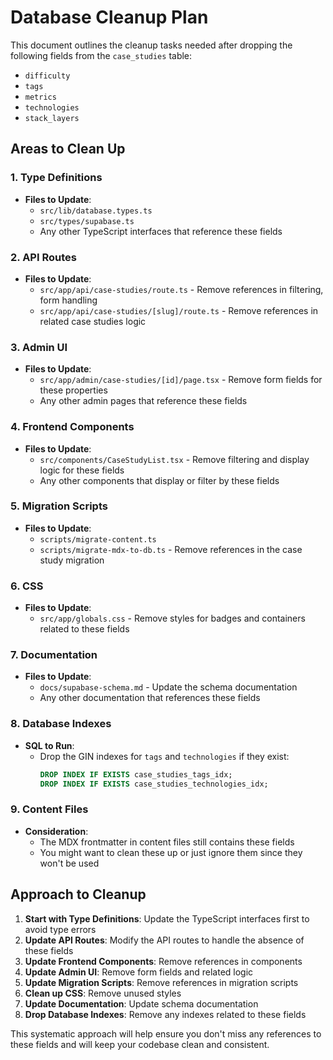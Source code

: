 # Database Cleanup Plan

This document outlines the cleanup tasks needed after dropping the following fields from the `case_studies` table:
- `difficulty`
- `tags`
- `metrics`
- `technologies`
- `stack_layers`

## Areas to Clean Up

### 1. Type Definitions
- **Files to Update**:
  - `src/lib/database.types.ts`
  - `src/types/supabase.ts`
  - Any other TypeScript interfaces that reference these fields

### 2. API Routes
- **Files to Update**:
  - `src/app/api/case-studies/route.ts` - Remove references in filtering, form handling
  - `src/app/api/case-studies/[slug]/route.ts` - Remove references in related case studies logic

### 3. Admin UI
- **Files to Update**:
  - `src/app/admin/case-studies/[id]/page.tsx` - Remove form fields for these properties
  - Any other admin pages that reference these fields

### 4. Frontend Components
- **Files to Update**:
  - `src/components/CaseStudyList.tsx` - Remove filtering and display logic for these fields
  - Any other components that display or filter by these fields

### 5. Migration Scripts
- **Files to Update**:
  - `scripts/migrate-content.ts`
  - `scripts/migrate-mdx-to-db.ts` - Remove references in the case study migration

### 6. CSS
- **Files to Update**:
  - `src/app/globals.css` - Remove styles for badges and containers related to these fields

### 7. Documentation
- **Files to Update**:
  - `docs/supabase-schema.md` - Update the schema documentation
  - Any other documentation that references these fields

### 8. Database Indexes
- **SQL to Run**:
  - Drop the GIN indexes for `tags` and `technologies` if they exist:
    ```sql
    DROP INDEX IF EXISTS case_studies_tags_idx;
    DROP INDEX IF EXISTS case_studies_technologies_idx;
    ```

### 9. Content Files
- **Consideration**:
  - The MDX frontmatter in content files still contains these fields
  - You might want to clean these up or just ignore them since they won't be used

## Approach to Cleanup

1. **Start with Type Definitions**: Update the TypeScript interfaces first to avoid type errors
2. **Update API Routes**: Modify the API routes to handle the absence of these fields
3. **Update Frontend Components**: Remove references in components
4. **Update Admin UI**: Remove form fields and related logic
5. **Update Migration Scripts**: Remove references in migration scripts
6. **Clean up CSS**: Remove unused styles
7. **Update Documentation**: Update schema documentation
8. **Drop Database Indexes**: Remove any indexes related to these fields

This systematic approach will help ensure you don't miss any references to these fields and will keep your codebase clean and consistent. 